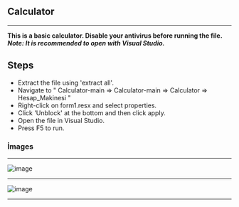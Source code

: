 ## Calculator
----------------------------------------------------------------------------------------
**This is a basic calculator. Disable your antivirus before running the file.**
***Note: It is recommended to open with Visual Studio.***

## Steps
+ Extract the file using 'extract all'.
+  Navigate to " Calculator-main => Calculator-main => Calculator => Hesap_Makinesi "
+ Right-click on form1.resx and select properties.
+ Click 'Unblock' at the bottom and then click apply.
+ Open the file in Visual Studio.
+ Press F5 to run.


### İmages
----------------------------------------------------------------------------------------

![image](https://github.com/receptahaakgul/Calculator/assets/65404595/5e84aafe-37e3-446b-a461-8ff3b7a368b0)

----------------------------------------------------------------------------------------

![image](https://github.com/receptahaakgul/Calculator/assets/65404595/78294e1c-9f86-4f91-a828-a4ba5e489263)

----------------------------------------------------------------------------------------

